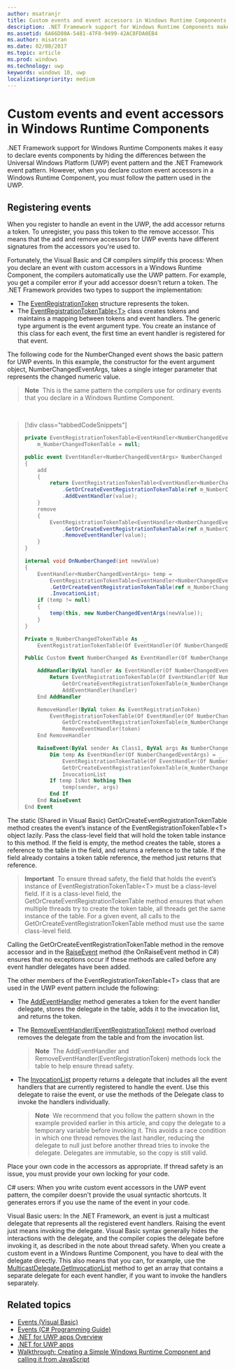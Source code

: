 ```yaml
---
author: msatranjr
title: Custom events and event accessors in Windows Runtime Components
description: .NET Framework support for Windows Runtime Components makes it easy to declare events components by hiding the differences between the Universal Windows Platform (UWP) event pattern and the .NET Framework event pattern.
ms.assetid: 6A66D80A-5481-47F8-9499-42AC8FDA0EB4
ms.author: misatran
ms.date: 02/08/2017
ms.topic: article
ms.prod: windows
ms.technology: uwp
keywords: windows 10, uwp
localizationpriority: medium
---
```


# Custom events and event accessors in Windows Runtime Components



.NET Framework support for Windows Runtime Components makes it easy to declare events components by hiding the differences between the Universal Windows Platform (UWP) event pattern and the .NET Framework event pattern. However, when you declare custom event accessors in a Windows Runtime Component, you must follow the pattern used in the UWP.

## Registering events


When you register to handle an event in the UWP, the add accessor returns a token. To unregister, you pass this token to the remove accessor. This means that the add and remove accessors for UWP events have different signatures from the accessors you're used to.

Fortunately, the Visual Basic and C# compilers simplify this process: When you declare an event with custom accessors in a Windows Runtime Component, the compilers automatically use the UWP pattern. For example, you get a compiler error if your add accessor doesn't return a token. The .NET Framework provides two types to support the implementation:

-   The [EventRegistrationToken](https://msdn.microsoft.com/library/windows/apps/windows.foundation.eventregistrationtoken.aspx) structure represents the token.
-   The [EventRegistrationTokenTable&lt;T&gt;](https://msdn.microsoft.com/library/hh138412.aspx) class creates tokens and maintains a mapping between tokens and event handlers. The generic type argument is the event argument type. You create an instance of this class for each event, the first time an event handler is registered for that event.

The following code for the NumberChanged event shows the basic pattern for UWP events. In this example, the constructor for the event argument object, NumberChangedEventArgs, takes a single integer parameter that represents the changed numeric value.

> **Note**  This is the same pattern the compilers use for ordinary events that you declare in a Windows Runtime Component.

 
> [!div class="tabbedCodeSnippets"]
> ```csharp
> private EventRegistrationTokenTable<EventHandler<NumberChangedEventArgs>>
>     m_NumberChangedTokenTable = null;
>
> public event EventHandler<NumberChangedEventArgs> NumberChanged
> {
>     add
>     {
>         return EventRegistrationTokenTable<EventHandler<NumberChangedEventArgs>>
>             .GetOrCreateEventRegistrationTokenTable(ref m_NumberChangedTokenTable)
>             .AddEventHandler(value);
>     }
>     remove
>     {
>         EventRegistrationTokenTable<EventHandler<NumberChangedEventArgs>>
>             .GetOrCreateEventRegistrationTokenTable(ref m_NumberChangedTokenTable)
>             .RemoveEventHandler(value);
>     }
> }
>
> internal void OnNumberChanged(int newValue)
> {
>     EventHandler<NumberChangedEventArgs> temp =
>         EventRegistrationTokenTable<EventHandler<NumberChangedEventArgs>>
>         .GetOrCreateEventRegistrationTokenTable(ref m_NumberChangedTokenTable)
>         .InvocationList;
>     if (temp != null)
>     {
>         temp(this, new NumberChangedEventArgs(newValue));
>     }
> }
> ```
> ```vb
> Private m_NumberChangedTokenTable As  _
>     EventRegistrationTokenTable(Of EventHandler(Of NumberChangedEventArgs))
>
> Public Custom Event NumberChanged As EventHandler(Of NumberChangedEventArgs)
>
>     AddHandler(ByVal handler As EventHandler(Of NumberChangedEventArgs))
>         Return EventRegistrationTokenTable(Of EventHandler(Of NumberChangedEventArgs)).
>             GetOrCreateEventRegistrationTokenTable(m_NumberChangedTokenTable).
>             AddEventHandler(handler)
>     End AddHandler
>
>     RemoveHandler(ByVal token As EventRegistrationToken)
>         EventRegistrationTokenTable(Of EventHandler(Of NumberChangedEventArgs)).
>             GetOrCreateEventRegistrationTokenTable(m_NumberChangedTokenTable).
>             RemoveEventHandler(token)
>     End RemoveHandler
>
>     RaiseEvent(ByVal sender As Class1, ByVal args As NumberChangedEventArgs)
>         Dim temp As EventHandler(Of NumberChangedEventArgs) = _
>             EventRegistrationTokenTable(Of EventHandler(Of NumberChangedEventArgs)).
>             GetOrCreateEventRegistrationTokenTable(m_NumberChangedTokenTable).
>             InvocationList
>         If temp IsNot Nothing Then
>             temp(sender, args)
>         End If
>     End RaiseEvent
> End Event
> ```

The static (Shared in Visual Basic) GetOrCreateEventRegistrationTokenTable method creates the event’s instance of the EventRegistrationTokenTable&lt;T&gt; object lazily. Pass the class-level field that will hold the token table instance to this method. If the field is empty, the method creates the table, stores a reference to the table in the field, and returns a reference to the table. If the field already contains a token table reference, the method just returns that reference.

> **Important**  To ensure thread safety, the field that holds the event’s instance of EventRegistrationTokenTable&lt;T&gt; must be a class-level field. If it is a class-level field, the GetOrCreateEventRegistrationTokenTable method ensures that when multiple threads try to create the token table, all threads get the same instance of the table. For a given event, all calls to the GetOrCreateEventRegistrationTokenTable method must use the same class-level field.

Calling the GetOrCreateEventRegistrationTokenTable method in the remove accessor and in the [RaiseEvent](https://msdn.microsoft.com/library/fwd3bwed.aspx) method (the OnRaiseEvent method in C#) ensures that no exceptions occur if these methods are called before any event handler delegates have been added.

The other members of the EventRegistrationTokenTable&lt;T&gt; class that are used in the UWP event pattern include the following:

-   The [AddEventHandler](https://msdn.microsoft.com/library/hh138458.aspx) method generates a token for the event handler delegate, stores the delegate in the table, adds it to the invocation list, and returns the token.
-   The [RemoveEventHandler(EventRegistrationToken)](https://msdn.microsoft.com/library/hh138425.aspx) method overload removes the delegate from the table and from the invocation list.

    >**Note**  The AddEventHandler and RemoveEventHandler(EventRegistrationToken) methods lock the table to help ensure thread safety.

-   The [InvocationList](https://msdn.microsoft.com/library/hh138465.aspx) property returns a delegate that includes all the event handlers that are currently registered to handle the event. Use this delegate to raise the event, or use the methods of the Delegate class to invoke the handlers individually.

    >**Note**  We recommend that you follow the pattern shown in the example provided earlier in this article, and copy the delegate to a temporary variable before invoking it. This avoids a race condition in which one thread removes the last handler, reducing the delegate to null just before another thread tries to invoke the delegate. Delegates are immutable, so the copy is still valid.

Place your own code in the accessors as appropriate. If thread safety is an issue, you must provide your own locking for your code.

C# users: When you write custom event accessors in the UWP event pattern, the compiler doesn't provide the usual syntactic shortcuts. It generates errors if you use the name of the event in your code.

Visual Basic users: In the .NET Framework, an event is just a multicast delegate that represents all the registered event handlers. Raising the event just means invoking the delegate. Visual Basic syntax generally hides the interactions with the delegate, and the compiler copies the delegate before invoking it, as described in the note about thread safety. When you create a custom event in a Windows Runtime Component, you have to deal with the delegate directly. This also means that you can, for example, use the [MulticastDelegate.GetInvocationList](https://msdn.microsoft.com/library/system.multicastdelegate.getinvocationlist.aspx) method to get an array that contains a separate delegate for each event handler, if you want to invoke the handlers separately.

## Related topics

* [Events (Visual Basic)](https://msdn.microsoft.com/library/ms172877.aspx)
* [Events (C# Programming Guide)](https://msdn.microsoft.com/library/awbftdfh.aspx)
* [.NET for UWP apps Overview](https://msdn.microsoft.com/library/windows/apps/xaml/br230302.aspx)
* [.NET for UWP apps](https://msdn.microsoft.com/library/windows/apps/xaml/mt185501.aspx)
* [Walkthrough: Creating a Simple Windows Runtime Component and calling it from JavaScript](walkthrough-creating-a-simple-windows-runtime-component-and-calling-it-from-javascript.md)
